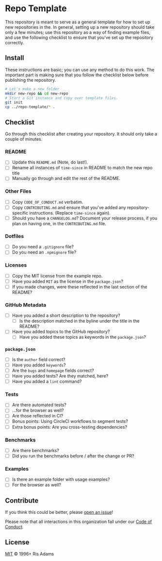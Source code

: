 # Repo Template

This repository is meant to serve as a general template for how to set up new repositories in the. In general, setting up a new repository should take only a few minutes; use this repository as a way of finding example files, and use the following checklist to ensure that you've set up the repository correctly.

## Install

These instructions are basic; you can use any method to do this work. The important part is making sure that you follow the checklist below before publishing the repository.

```sh
# Let's make a new folder
mkdir new-repo && cd new-repo
# Start a Git instance and copy over template files.
git init
cp ../repo-template/* .
```

## Checklist

Go through this checklist after creating your repository. It should only take a couple of minutes.

### README

- [ ] Update this `README.md` (Note, do last!).
- [ ] Rename all instances of `time-since` in README to match the new repo title
- [ ] Manually go through and edit the rest of the README.

### Other Files

- [ ] Copy `CODE_OF_CONDUCT.md` verbatim.
- [ ] Copy `CONTRIBUTING.md` and ensure that you've added any repository-specific instructions. (Replace `time-since` again).
- [ ] Should you have a `CHANGELOG.md`? Document your release process, if you plan on having one, in the `CONTRIBUTING.md` file.

### Dotfiles

- [ ] Do you need a `.gitignore` file?
- [ ] Do you need an `.npmignore` file?

### Licenses

- [ ] Copy the MIT license from the example repo.
- [ ] Have you added `MIT` as the license in the `package.json`?
- [ ] If you made changes, were these reflected in the last section of the README?

### GitHub Metadata

- [ ] Have you added a short description to the repository?
  - [ ] Is the description matched in the byline under the title in the README?
- [ ] Have you added topics to the GitHub repository?
  - [ ] Have you added these topics as keywords in the `package.json`?

### `package.json`

- [ ] Is the `author` field correct?
- [ ] Have you added `keywords`?
- [ ] Are the `bugs` and `homepage` fields correct?
- [ ] Have you added tests? Are they matched, here?
- [ ] Have you added a `lint` command?

### Tests

- [ ] Are there automated tests?
- [ ] ...for the browser as well?
- [ ] Are those reflected in CI?
- [ ] Bonus points: Using CircleCI workflows to segment tests?
- [ ] Extra bonus points: Are you cross-testing dependencies?

### Benchmarks

- [ ] Are there benchmarks?
- [ ] Did you run the benchmarks before / after the change or PR?

### Examples

- [ ] Is there an example folder with usage examples?
- [ ] For the browser as well?

## Contribute

If you think this could be better, please [open an issue](https://github.com/risadams/time-since/issues/new)!

Please note that all interactions in this organization fall under our [Code of Conduct](CODE_OF_CONDUCT.md).

## License

[MIT](LICENSE) © 1996+ Ris Adams
